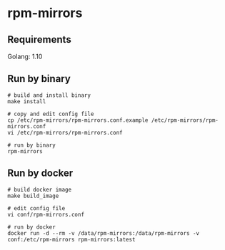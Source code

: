 # rpm-mirrors

## Requirements

Golang: 1.10

## Run by binary

```
# build and install binary
make install

# copy and edit config file
cp /etc/rpm-mirrors/rpm-mirrors.conf.example /etc/rpm-mirrors/rpm-mirrors.conf
vi /etc/rpm-mirrors/rpm-mirrors.conf

# run by binary
rpm-mirrors
```

## Run by docker

```
# build docker image
make build_image

# edit config file
vi conf/rpm-mirrors.conf

# run by docker
docker run -d --rm -v /data/rpm-mirrors:/data/rpm-mirrors -v conf:/etc/rpm-mirrors rpm-mirrors:latest
```
